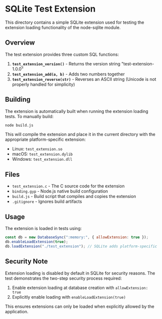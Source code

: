 # SQLite Test Extension

This directory contains a simple SQLite extension used for testing the extension loading functionality of the node-sqlite module.

## Overview

The test extension provides three custom SQL functions:

1. **`test_extension_version()`** - Returns the version string "test-extension-1.0.0"
2. **`test_extension_add(a, b)`** - Adds two numbers together
3. **`test_extension_reverse(str)`** - Reverses an ASCII string (Unicode is not properly handled for simplicity)

## Building

The extension is automatically built when running the extension loading tests. To manually build:

```bash
node build.js
```

This will compile the extension and place it in the current directory with the appropriate platform-specific extension:

- Linux: `test_extension.so`
- macOS: `test_extension.dylib`
- Windows: `test_extension.dll`

## Files

- `test_extension.c` - The C source code for the extension
- `binding.gyp` - Node.js native build configuration
- `build.js` - Build script that compiles and copies the extension
- `.gitignore` - Ignores build artifacts

## Usage

The extension is loaded in tests using:

```javascript
const db = new DatabaseSync(":memory:", { allowExtension: true });
db.enableLoadExtension(true);
db.loadExtension("./test_extension"); // SQLite adds platform-specific extension automatically
```

## Security Note

Extension loading is disabled by default in SQLite for security reasons. The test demonstrates the two-step security process required:

1. Enable extension loading at database creation with `allowExtension: true`
2. Explicitly enable loading with `enableLoadExtension(true)`

This ensures extensions can only be loaded when explicitly allowed by the application.
